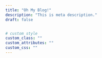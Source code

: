 ```yaml
---
title: "Oh My Blog!"
description: "This is meta description."
draft: false


# custom style
custom_class: "" 
custom_attributes: "" 
custom_css: ""
---
```

